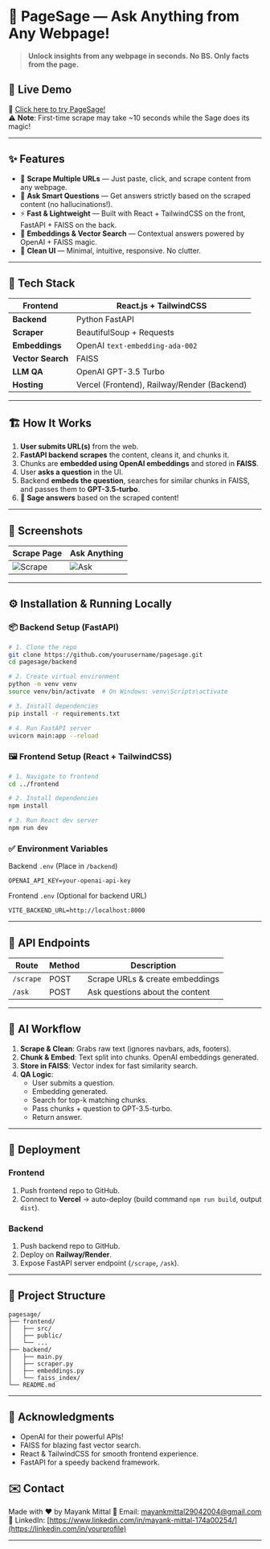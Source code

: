 

# 🦉 PageSage — Ask Anything from Any Webpage!

> **Unlock insights from any webpage in seconds. No BS. Only facts from the page.**


## 🚀 Live Demo
🔗 [Click here to try PageSage!](https://your-live-link.com)  
⚠️ **Note**: First-time scrape may take ~10 seconds while the Sage does its magic!

---

## ✨ Features
- 🔗 **Scrape Multiple URLs** — Just paste, click, and scrape content from any webpage.
- 🤖 **Ask Smart Questions** — Get answers strictly based on the scraped content (no hallucinations!).
- ⚡ **Fast & Lightweight** — Built with React + TailwindCSS on the front, FastAPI + FAISS on the back.
- 💾 **Embeddings & Vector Search** — Contextual answers powered by OpenAI + FAISS magic.
- 🧹 **Clean UI** — Minimal, intuitive, responsive. No clutter.

---

## 🎨 Tech Stack
| **Frontend**     | React.js + TailwindCSS |
|------------------|------------------------|
| **Backend**      | Python FastAPI         |
| **Scraper**      | BeautifulSoup + Requests |
| **Embeddings**   | OpenAI `text-embedding-ada-002` |
| **Vector Search**| FAISS                 |
| **LLM QA**       | OpenAI GPT-3.5 Turbo  |
| **Hosting**      | Vercel (Frontend), Railway/Render (Backend) |

---

## 🏗️ How It Works
1. **User submits URL(s)** from the web.
2. **FastAPI backend scrapes** the content, cleans it, and chunks it.
3. Chunks are **embedded using OpenAI embeddings** and stored in **FAISS**.
4. User **asks a question** in the UI.
5. Backend **embeds the question**, searches for similar chunks in FAISS, and passes them to **GPT-3.5-turbo**.
6. 🦉 **Sage answers** based on the scraped content!

---

## 📸 Screenshots

| Scrape Page | Ask Anything |
|-------------|--------------|
| ![Scrape](https://your-link.com/scrape.png) | ![Ask](https://your-link.com/ask.png) |

---

## ⚙️ Installation & Running Locally

### 📦 Backend Setup (FastAPI)
```bash
# 1. Clone the repo
git clone https://github.com/yourusername/pagesage.git
cd pagesage/backend

# 2. Create virtual environment
python -m venv venv
source venv/bin/activate  # On Windows: venv\Scripts\activate

# 3. Install dependencies
pip install -r requirements.txt

# 4. Run FastAPI server
uvicorn main:app --reload
```

### 🖼️ Frontend Setup (React + TailwindCSS)
```bash
# 1. Navigate to frontend
cd ../frontend

# 2. Install dependencies
npm install

# 3. Run React dev server
npm run dev
```

### ✅ Environment Variables

Backend `.env` (Place in `/backend`)
```
OPENAI_API_KEY=your-openai-api-key
```

Frontend `.env` (Optional for backend URL)
```
VITE_BACKEND_URL=http://localhost:8000
```

---

## 📝 API Endpoints

| **Route**       | **Method** | **Description**        |
|-----------------|------------|------------------------|
| `/scrape`       | POST       | Scrape URLs & create embeddings |
| `/ask`          | POST       | Ask questions about the content |

---

## 🤖 AI Workflow
1. **Scrape & Clean**: Grabs raw text (ignores navbars, ads, footers).
2. **Chunk & Embed**: Text split into chunks. OpenAI embeddings generated.
3. **Store in FAISS**: Vector index for fast similarity search.
4. **QA Logic**:
   - User submits a question.
   - Embedding generated.
   - Search for top-k matching chunks.
   - Pass chunks + question to GPT-3.5-turbo.
   - Return answer.

---

## 🚀 Deployment
### Frontend
1. Push frontend repo to GitHub.
2. Connect to **Vercel** → auto-deploy (build command `npm run build`, output `dist`).

### Backend
1. Push backend repo to GitHub.
2. Deploy on **Railway/Render**.
3. Expose FastAPI server endpoint (`/scrape`, `/ask`).

---

## 🎯 Project Structure
```
pagesage/
├── frontend/
│   ├── src/
│   ├── public/
│   └── ...
├── backend/
│   ├── main.py
│   ├── scraper.py
│   ├── embeddings.py
│   └── faiss_index/
└── README.md
```

---

## 🙌 Acknowledgments
- OpenAI for their powerful APIs!
- FAISS for blazing fast vector search.
- React & TailwindCSS for smooth frontend experience.
- FastAPI for a speedy backend framework.



## ✉️ Contact
Made with ❤️ by Mayank Mittal 
📧 Email: mayankmittal29042004@gmail.com  
🔗 LinkedIn: [https://www.linkedin.com/in/mayank-mittal-174a00254/](https://linkedin.com/in/yourprofile)

---
